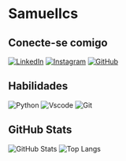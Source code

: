 # Samuellcs

## Conecte-se comigo
[![LinkedIn](https://img.shields.io/badge/LinkedIn-0077B5?style=for-the-badge&logo=linkedin&logoColor=white)](https://www.linkedin.com/in/samuellcs28/)
[![Instagram](https://img.shields.io/badge/-Instagram-%23E4405F?style=for-the-badge&logo=instagram&logoColor=white)](https://www.instagram.com/_samuellcs/)
[![GitHub](https://img.shields.io/badge/GitHub-100000?style=for-the-badge&logo=github&logoColor=white)](https://github.com/samuellcs)
## Habilidades
![Python](https://img.shields.io/badge/python-3670A0?style=for-the-badge&logo=python&logoColor=ffdd54)
![Vscode](https://img.shields.io/badge/Vscode-007ACC?style=for-the-badge&logo=visual-studio-code&logoColor=white)
![Git](https://img.shields.io/badge/GIT-E44C30?style=for-the-badge&logo=git&logoColor=white)
## GitHub Stats
![GitHub Stats](https://github-readme-stats.vercel.app/api?username=samuellcs&theme=transparent&bg_color=000&border_color=30A3DC&show_icons=true&icon_color=30A3DC&title_color=E94D5F&text_color=FFF)
![Top Langs](https://github-readme-stats-git-masterrstaa-rickstaa.vercel.app/api/top-langs/?username=samuellcs&layout=compact&bg_color=000&border_color=30A3DC&title_color=E94D5F&text_color=FFF)


